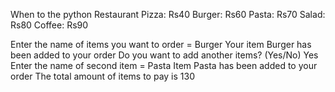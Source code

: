When to the python Restaurant
Pizza: Rs40
Burger: Rs60
Pasta: Rs70
Salad: Rs80
Coffee: Rs90

Enter the name of items you want to order = Burger
Your item Burger has been added to your order
Do you want to add another items? (Yes/No) Yes
Enter the name of second item = Pasta
Item Pasta has been added to your order
The total amount of items to pay is 130
